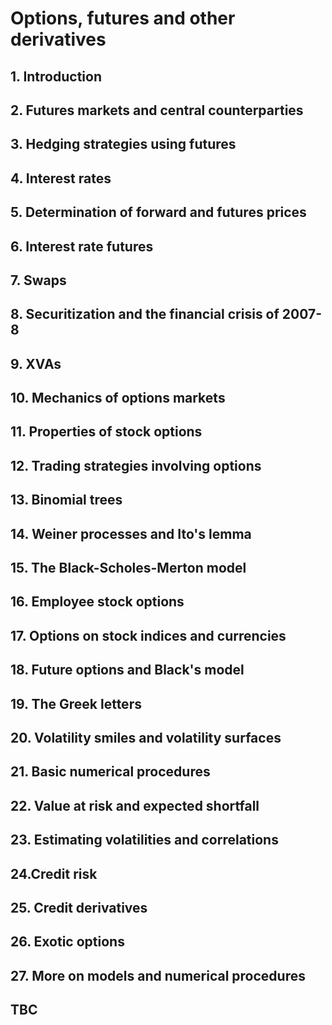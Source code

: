 
# Options, futures and other derivatives

## 1. Introduction

## 2. Futures markets and central counterparties

## 3. Hedging strategies using futures

## 4. Interest rates

## 5. Determination of forward and futures prices

## 6. Interest rate futures

## 7. Swaps

## 8. Securitization and the financial crisis of 2007-8

## 9. XVAs

## 10. Mechanics of options markets

## 11. Properties of stock options

## 12. Trading strategies involving options

## 13. Binomial trees

## 14. Weiner processes and Ito's lemma

## 15. The Black-Scholes-Merton model

## 16. Employee stock options

## 17. Options on stock indices and currencies

## 18. Future options and Black's model

## 19. The Greek letters

## 20. Volatility smiles and volatility surfaces

## 21. Basic numerical procedures

## 22. Value at risk and expected shortfall

## 23. Estimating volatilities and correlations

## 24.Credit risk

## 25. Credit derivatives

## 26. Exotic options

## 27. More on models and numerical procedures

## TBC


